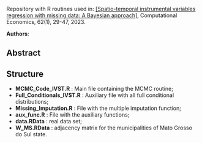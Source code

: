 Repository with R routines used in:
[[Spatio-temporal instrumental variables regression with missing data: A Bayesian approach]](https://doi.org/10.1007/s10614-022-10269-z), Computational Economics, 62(1), 29-47, 2023. 

**Authors**:

## Abstract

## Structure

- **MCMC_Code_IVST.R** : Main file containing the MCMC routine; 
- **Full_Conditionals_IVST.R** : Auxiliary file with all full conditional distributions;
- **Missing_Imputation.R** : File with the multiple imputation function;
- **aux_func.R** : File with the auxiliary functions;
- **data.RData** : real data set;
- **W_MS.RData** : adjacency matrix for the municipalities of Mato Grosso do Sul state.
